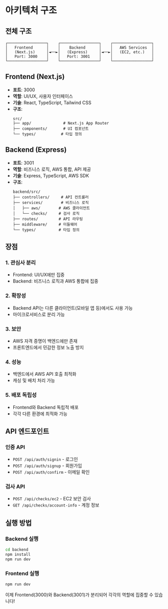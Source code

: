 # 아키텍처 구조

## 전체 구조

```
┌─────────────────┐    ┌─────────────────┐    ┌─────────────────┐
│   Frontend      │    │    Backend      │    │   AWS Services  │
│   (Next.js)     │◄──►│   (Express)     │◄──►│   (EC2, etc.)   │
│   Port: 3000    │    │   Port: 3001    │    │                 │
└─────────────────┘    └─────────────────┘    └─────────────────┘
```

## Frontend (Next.js)
- **포트**: 3000
- **역할**: UI/UX, 사용자 인터페이스
- **기술**: React, TypeScript, Tailwind CSS
- **구조**:
  ```
  src/
  ├── app/              # Next.js App Router
  ├── components/       # UI 컴포넌트
  └── types/           # 타입 정의
  ```

## Backend (Express)
- **포트**: 3001
- **역할**: 비즈니스 로직, AWS 통합, API 제공
- **기술**: Express, TypeScript, AWS SDK
- **구조**:
  ```
  backend/src/
  ├── controllers/     # API 컨트롤러
  ├── services/        # 비즈니스 로직
  │   ├── aws/        # AWS 클라이언트
  │   └── checks/     # 검사 로직
  ├── routes/         # API 라우팅
  ├── middleware/     # 미들웨어
  └── types/          # 타입 정의
  ```

## 장점

### 1. **관심사 분리**
- Frontend: UI/UX에만 집중
- Backend: 비즈니스 로직과 AWS 통합에 집중

### 2. **확장성**
- Backend API는 다른 클라이언트(모바일 앱 등)에서도 사용 가능
- 마이크로서비스로 분리 가능

### 3. **보안**
- AWS 자격 증명이 백엔드에만 존재
- 프론트엔드에서 민감한 정보 노출 방지

### 4. **성능**
- 백엔드에서 AWS API 호출 최적화
- 캐싱 및 배치 처리 가능

### 5. **배포 독립성**
- Frontend와 Backend 독립적 배포
- 각각 다른 환경에 최적화 가능

## API 엔드포인트

### 인증 API
- `POST /api/auth/signin` - 로그인
- `POST /api/auth/signup` - 회원가입
- `POST /api/auth/confirm` - 이메일 확인

### 검사 API
- `POST /api/checks/ec2` - EC2 보안 검사
- `GET /api/checks/account-info` - 계정 정보

## 실행 방법

### Backend 실행
```bash
cd backend
npm install
npm run dev
```

### Frontend 실행
```bash
npm run dev
```

이제 Frontend(3000)와 Backend(3001)가 분리되어 각각의 역할에 집중할 수 있습니다!